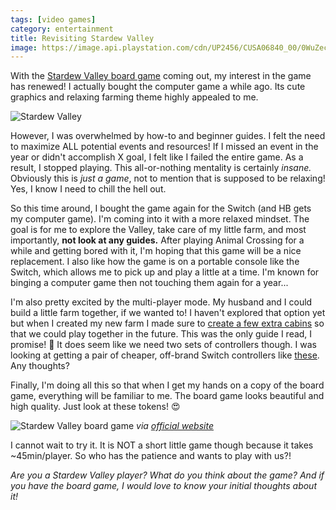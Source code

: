 ```yaml
---
tags: [video games]
category: entertainment
title: Revisiting Stardew Valley
image: https://image.api.playstation.com/cdn/UP2456/CUSA06840_00/0WuZecPtRr7aEsQPv2nJqiPa2ZvDOpYm.png
---
```


With the [Stardew Valley board game](https://www.stardewvalley.net/stardew-valley-the-board-game-available-now/) coming out, my interest in the game has renewed! I actually bought the computer game a while ago. Its cute graphics and relaxing farming theme highly appealed to me.

![Stardew Valley](https://steamcdn-a.akamaihd.net/steam/apps/413150/capsule_616x353.jpg?t=1595525376)

However, I was overwhelmed by how-to and beginner guides. I felt the need to maximize ALL potential events and resources! If I missed an event in the year or didn't accomplish X goal, I felt like I failed the entire game. As a result, I stopped playing. This all-or-nothing mentality is certainly *insane.* Obviously this is *just a game*, not to mention that is supposed to be relaxing! Yes, I know I need to chill the hell out.

So this time around, I bought the game again for the Switch (and HB gets my computer game). I'm coming into it with a more relaxed mindset. The goal is for me to explore the Valley, take care of my little farm, and most importantly, **not look at any guides.** After playing Animal Crossing for a while and getting bored with it, I'm hoping that this game will be a nice replacement. I also like how the game is on a portable console like the Switch, which allows me to pick up and play a little at a time. I'm known for binging a computer game then not touching them again for a year...

I'm also pretty excited by the multi-player mode. My husband and I could build a little farm together, if we wanted to! I haven't explored that option yet but when I created my new farm I made sure to [create a few extra cabins](https://www.gamesradar.com/stardew-valley-co-op-multiplayer-how-to/) so that we could play together in the future. This was the only guide I read, I promise! :grimacing: It does seem like we need two sets of controllers though. I was looking at getting a pair of cheaper, off-brand Switch controllers like [these](https://amzn.to/30rx2yN). Any thoughts?

Finally, I'm doing all this so that when I get my hands on a copy of the board game, everything will be familiar to me. The board game looks beautiful and high quality. Just look at these tokens! :heart_eyes:

![Stardew Valley board game](https://www.stardewvalley.net/wp-content/uploads/2021/02/Blog_Image-1024x768.jpg)
*via [official website](https://www.stardewvalley.net/stardew-valley-the-board-game-available-now/)*

I cannot wait to try it. It is NOT a short little game though because it takes ~45min/player. So who has the patience and wants to play with us?!

*Are you a Stardew Valley player? What do you think about the game? And if you have the board game, I would love to know your initial thoughts about it!*